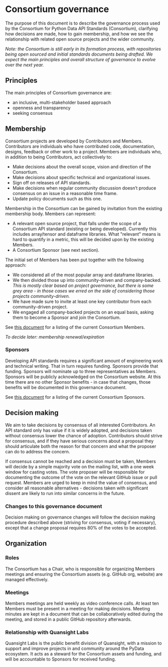 # Consortium governance

The purpose of this document is to describe the governance process used by
the Consortium for Python Data API Standards (Consortium), clarifying how
decisions are made, how to gain membership, and how we see the relationship
with related open source projects and the wider community.

_Note: the Consortium is still early in its formation process, with repositories being open sourced and initial standards documents being drafted. We expect the main principles and overall structure of governance to evolve over the next year._


## Principles

The main principles of Consortium governance are:

- an inclusive, multi-stakeholder based approach
- openness and transparency
- seeking consensus


## Membership

Consortium projects are developed by Contributors and Members. Contributors
are individuals who have contributed code, documentation, designs, feedback
or other work to a project. Members are individuals who, in addition to being
Contributors, act collectively to:

- Make decisions about the overall scope, vision and direction of the Consortium.
- Make decisions about specific technical and organizational issues.
- Sign off on releases of API standards.
- Make decisions when regular community discussion doesn’t produce consensus on an issue in a reasonable time frame.
- Update policy documents such as this one.

Membership in the Consortium can be gained by invitation from the existing membership body. Members can represent:

- A relevant open source project, that falls under the scope of a Consortium
  API standard (existing or being developed). Currently this includes
  array/tensor and dataframe libraries. What "relevant" means is hard to
  quantify in a metric, this will be decided upon by the existing Members.
- A Consortium Sponsor (see next section).

The initial set of Members has been put together with the following approach:

- We considered all of the most popular array and dataframe libraries.
- We then divided those up into community-driven and company-backed.
  _This is mostly clear based on project governance, but there is some grey area - in those cases we erred on the side of considering those projects community-driven._
- We have made sure to invite at least one key contributor from each community-driven project.
- We engaged all company-backed projects on an equal basis, asking them to
  become a Sponsor and join the Consortium.

See [this document](https://github.com/pydata-apis/governance/blob/master/sponsors_and_members.md)
for a listing of the current Consortium Members.

_To decide later: membership renewal/expiration_


### Sponsors

Developing API standards requires a significant amount of engineering work
and technical writing. That in turn requires funding. Sponsors provide that
funding. Sponsors will nominate up to three representatives as Members.
Sponsors will be publicly acknowledged on the Consortium website. At this
time there are no other Sponsor benefits - in case that changes, those
benefits will be documented in this governance document.

See [this document](https://github.com/pydata-apis/governance/blob/master/sponsors_and_members.md)
for a listing of the current Consortium Sponsors.


## Decision making

We aim to take decisions by consensus of all interested Contributors. An API
standard only has value if it is widely adopted, and decisions taken without
consensus lower the chance of adoption. Contributors should strive for
consensus, and if they have serious concerns about a proposal they should
articulate both the reason for that concern and what the proposer can do to
address the concern.

If consensus cannot be reached and a decision must be taken, Members will
decide by a simple majority vote on the mailing list, with a one week window
for casting votes. The vote proposer will be responsible for documenting
the outcome of the vote on the relevant GitHub issue or pull request. Members
are urged to keep in mind the value of consensus, and consider all reasonable
alternatives - decisions taken with significant dissent are likely to run
into similar concerns in the future.

### Changes to this governance document

Decision making on governance changes will follow the decision making procedure
described above (striving for consensus, voting if necessary), except that a
change proposal requires 80% of the votes to be accepted.


## Organization

### Roles

The Consortium has a Chair, who is responsible for organizing Members
meetings and ensuring the Consortium assets (e.g. GitHub org, website) are
managed effectively.


### Meetings

Members meetings are held weekly as video conference calls. At least ten
Members must be present in a meeting for making decisions. Meeting minutes
are kept in a document that can be collaboratively edited during the meeting,
and stored in a public GitHub repository afterwards.


### Relationship with Quansight Labs

Quansight Labs is the public benefit division of Quansight, with a mission to
support and improve projects in and community around the PyData ecosystem. It
acts as a steward for the Consortium assets and funding, and will be
accountable to Sponsors for received funding.

